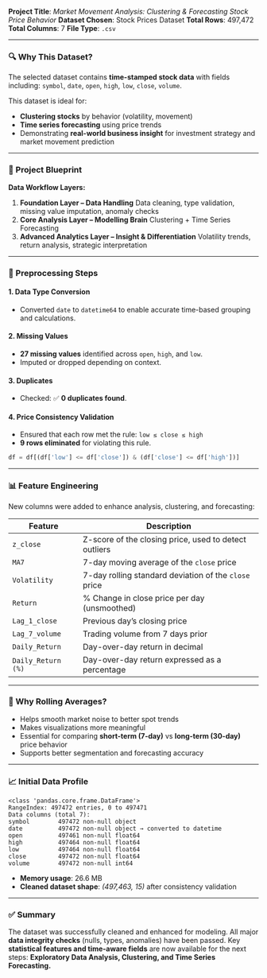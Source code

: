 **Project Title**: *Market Movement Analysis: Clustering & Forecasting Stock Price Behavior*
**Dataset Chosen**: Stock Prices Dataset
**Total Rows**: 497,472
**Total Columns**: 7
**File Type**: `.csv`

---

### 🔍 Why This Dataset?

The selected dataset contains **time-stamped stock data** with fields including:
`symbol`, `date`, `open`, `high`, `low`, `close`, `volume`.

This dataset is ideal for:

* **Clustering stocks** by behavior (volatility, movement)
* **Time series forecasting** using price trends
* Demonstrating **real-world business insight** for investment strategy and market movement prediction

---

### 🧱 Project Blueprint

**Data Workflow Layers:**

1. **Foundation Layer – Data Handling**
   Data cleaning, type validation, missing value imputation, anomaly checks
2. **Core Analysis Layer – Modelling Brain**
   Clustering + Time Series Forecasting
3. **Advanced Analytics Layer – Insight & Differentiation**
   Volatility trends, return analysis, strategic interpretation

---

### 🧼 Preprocessing Steps

#### 1. **Data Type Conversion**

* Converted `date` to `datetime64` to enable accurate time-based grouping and calculations.

#### 2. **Missing Values**

* **27 missing values** identified across `open`, `high`, and `low`.
* Imputed or dropped depending on context.

#### 3. **Duplicates**

* Checked: ✅ **0 duplicates found**.

#### 4. **Price Consistency Validation**

* Ensured that each row met the rule:
  `low ≤ close ≤ high`
* **9 rows eliminated** for violating this rule.

```python
df = df[(df['low'] <= df['close']) & (df['close'] <= df['high'])]
```

---

### 📊 Feature Engineering

New columns were added to enhance analysis, clustering, and forecasting:

| Feature            | Description                                           |
| ------------------ | ----------------------------------------------------- |
| `z_close`          | Z-score of the closing price, used to detect outliers |
| `MA7`              | 7-day moving average of the `close` price             |
| `Volatility`       | 7-day rolling standard deviation of the `close` price |
| `Return`           | % Change in close price per day (unsmoothed)          |
| `Lag_1_close`      | Previous day’s closing price                          |
| `Lag_7_volume`     | Trading volume from 7 days prior                      |
| `Daily_Return`     | Day-over-day return in decimal                        |
| `Daily_Return (%)` | Day-over-day return expressed as a percentage         |

---

### 🤔 Why Rolling Averages?

* Helps smooth market noise to better spot trends
* Makes visualizations more meaningful
* Essential for comparing **short-term (7-day)** vs **long-term (30-day)** price behavior
* Supports better segmentation and forecasting accuracy

---

### 📈 Initial Data Profile

```text
<class 'pandas.core.frame.DataFrame'>
RangeIndex: 497472 entries, 0 to 497471
Data columns (total 7):
symbol        497472 non-null object
date          497472 non-null object → converted to datetime
open          497461 non-null float64
high          497464 non-null float64
low           497464 non-null float64
close         497472 non-null float64
volume        497472 non-null int64
```

* **Memory usage**: 26.6 MB
* **Cleaned dataset shape**: *(497,463, 15)* after consistency validation

---

### ✅ Summary

The dataset was successfully cleaned and enhanced for modeling.
All major **data integrity checks** (nulls, types, anomalies) have been passed.
Key **statistical features and time-aware fields** are now available for the next steps:
**Exploratory Data Analysis, Clustering, and Time Series Forecasting.**

